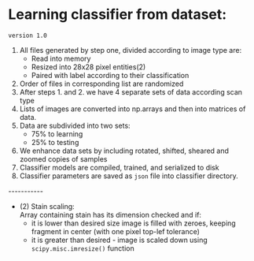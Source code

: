 # Learning classifier from dataset:
`version 1.0`  
1. All files generated by step one, divided according to image type are:
    * Read into memory
    * Resized into 28x28 pixel entities(2)
    * Paired with label according to their classification
1. Order of files in corresponding list are randomized
1. After steps 1. and 2. we have 4 separate sets of data according scan type
1. Lists of images are converted into np.arrays and then into matrices of data.
1. Data are subdivided into two sets:
    * 75% to learning
    * 25% to testing
1. We enhance data sets by including rotated, shifted, sheared and zoomed copies of samples
1. Classifier models are compiled, trained, and serialized to disk
1. Classifier parameters are saved as `json` file into classifier directory.

\-\-\-\-\-\-\-\-\-\-\-  
* (2) Stain scaling:  
    Array containing stain has its dimension checked and if:
    * it is lower than desired size image is filled with zeroes, keeping fragment in center (with one pixel top-lef tolerance)
    * it is greater than desired - image is scaled down using `scipy.misc.imresize()` function